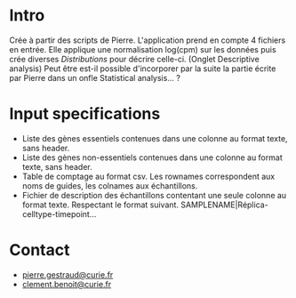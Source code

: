 Intro
=====

Crée à partir des scripts de Pierre. L'application prend en compte 4 fichiers
en entrée. Elle applique une normalisation log(cpm) sur les données puis
crée diverses *Distributions* pour décrire celle-ci. (Onglet Descriptive
analysis) Peut être est-il possible d'incorporer par la suite la partie
écrite par Pierre dans un onfle Statistical analysis... ?

Input specifications
====================

-   Liste des gènes essentiels contenues dans une colonne au format
    texte, sans header.
-   Liste des gènes non-essentiels contenues dans une colonne au format
    texte, sans header.
-   Table de comptage au format csv. Les rownames correspondent aux noms
    de guides, les colnames aux échantillons.
-   Fichier de description des échantillons contentant une seule colonne
    au format texte. Respectant le format suivant.
    SAMPLENAME|Réplica-celltype-timepoint...

Contact
=======

-   <pierre.gestraud@curie.fr>
-   <clement.benoit@curie.fr>
